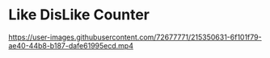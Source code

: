 # Like DisLike Counter



https://user-images.githubusercontent.com/72677771/215350631-6f101f79-ae40-44b8-b187-dafe61995ecd.mp4

